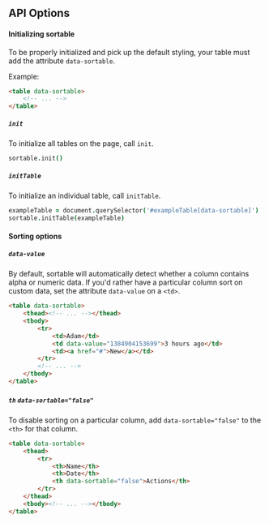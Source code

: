 ## API Options

#### Initializing sortable

To be properly initialized and pick up the default styling, your table must add the attribute `data-sortable`.

Example:

```html
<table data-sortable>
    <!-- ... -->
</table>
```

##### `init`

To initialize all tables on the page, call `init`.

```coffeescript
sortable.init()
```

##### `initTable`

To initialize an individual table, call `initTable`.

```coffeescript
exampleTable = document.querySelector('#exampleTable[data-sortable]')
sortable.initTable(exampleTable)
```

#### Sorting options

##### `data-value`

By default, sortable will automatically detect whether a column contains alpha or numeric data. If you'd rather have a particular column sort on custom data, set the attribute `data-value` on a `<td>`.

```html
<table data-sortable>
    <thead><!-- ... --></thead>
    <tbody>
        <tr>
            <td>Adam</td>
            <td data-value="1384904153699">3 hours ago</td>
            <td><a href="#">New</a></td>
        </tr>
        <!-- ... -->
    </tbody>
</table>
```

##### `th` `data-sortable="false"`

To disable sorting on a particular column, add `data-sortable="false"` to the `<th>` for that column.

```html
<table data-sortable>
    <thead>
        <tr>
            <th>Name</th>
            <th>Date</th>
            <th data-sortable="false">Actions</th>
        </tr>
    </thead>
    <tbody><!-- ... --></tbody>
</table>
```

<!-- Resources for the demos -->
<p style="-webkit-transform: translateZ(0)"></p>
<script src="/sortable/js/sortable.js"></script>
<link rel="stylesheet" href="/sortable/css/sortable-theme-light.css" />
<script>setTimeout(function(){ sortable.init(); }, 0);</script>